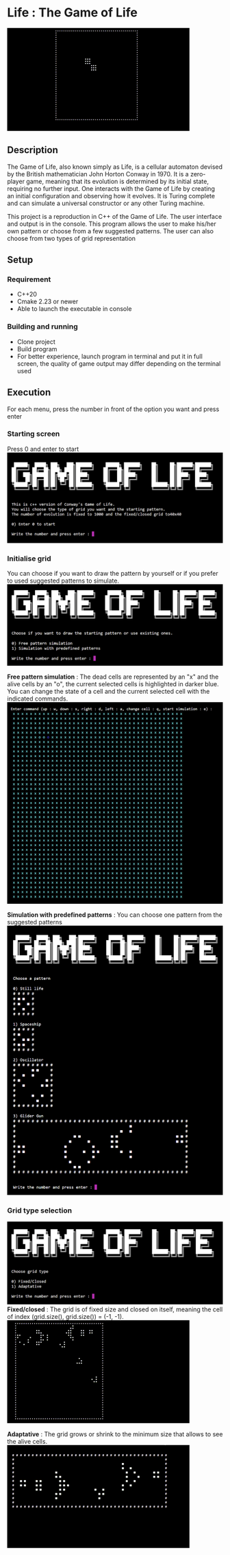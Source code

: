 # Life : The Game of Life

![titleDemo.gif](images/titleDemo.gif)

## Description

The Game of Life, also known simply as Life, is a cellular automaton devised by the British mathematician John Horton
Conway in 1970. It is a zero-player game, meaning that its evolution is determined by its initial state, requiring no
further input. One interacts with the Game of Life by creating an initial configuration and observing how it evolves. It
is Turing complete and can simulate a universal constructor or any other Turing machine.

This project is a reproduction in C++ of the Game of Life. The user interface and output is in the console. This program
allows the user to make his/her own pattern or choose from a few suggested patterns. The user can also choose from two
types of grid representation

## Setup

### Requirement

* C++20
* Cmake 2.23 or newer
* Able to launch the executable in console

### Building and running

* Clone project
* Build program
* For better experience, launch program in terminal and put it in full screen, the quality of game output may differ
  depending on the terminal used

## Execution

For each menu, press the number in front of the option you want and press enter

### Starting screen

Press 0 and enter to start
![startingScreen.png](images/startingScreen.png)

### Initialise grid

You can choose if you want to draw the pattern by yourself or if you prefer to used suggested patterns to simulate.
![freeOrPredifinedPatterns.png](images/freeOrPredifinedPatterns.png)

**Free pattern simulation** : The dead cells are represented by an "x" and the alive cells by an "o", the current
selected cells is highlighted in darker blue. You can change the state of a cell and the current selected cell with the
indicated commands.
![selectionGrid.png](images/selectionGrid.png)

**Simulation with predefined patterns** : You can choose one pattern from the suggested patterns
![patternSelection.png](images/patternSelection.png)

### Grid type selection

![gridType.png](images/gridType.png)
**Fixed/closed** : The grid is of fixed size and closed on itself, meaning the cell of index (grid.size(),
grid.size()) = (-1, -1).
![fixedGridDemo](images/fixedGridDemo.gif)

**Adaptative** : The grid grows or shrink to the minimum size that allows to see the
alive cells.
![adaptativeGridDemo](images/adaptativeGridDemo.gif)

